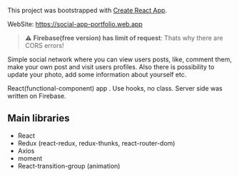 This project was bootstrapped with [Create React App](https://github.com/facebook/create-react-app).

WebSite: https://social-app-portfolio.web.app

> :warning: **Firebase(free version) has limit of request**: Thats why there are CORS errors!

Simple social network where you can view users posts, like, comment them, make your own post and visit users profiles. Also there is possibility to update your photo, add some information about yourself etc.

React(functional-component) app . Use hooks, no class. Server side was written on Firebase.

## Main libraries
  - React
  - Redux (react-redux, redux-thunks, react-router-dom)
  - Axios
  - moment
  - React-transition-group (animation)
